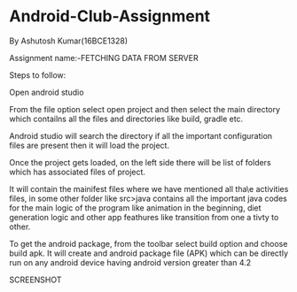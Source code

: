# Android-Club-Assignment
By Ashutosh Kumar(16BCE1328)

Assignment name:-FETCHING DATA FROM SERVER

Steps to follow:

Open android studio

From the file option select open project and then select the main directory which contailns all the files and directories like build, gradle etc.

Android studio will search the directory if all the important configuration files are present then it will load the project.

Once the project gets loaded, on the left side there will be list of folders which has associated files of project.

It will contain the mainifest files where we have mentioned all tha\e activities files, in some other folder like src>java contains all the important java codes for the main logic of the program like animation in the beginning, diet generation logic and other app feathures like transition from one a tivty to other.

To get the android package, from the toolbar select build option and choose build apk. It will create and android package file (APK) which can be directly run on any android device having android version greater than 4.2

SCREENSHOT
